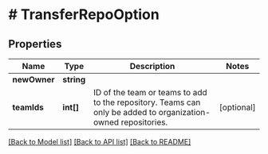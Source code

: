 # # TransferRepoOption

## Properties

Name | Type | Description | Notes
------------ | ------------- | ------------- | -------------
**newOwner** | **string** |  |
**teamIds** | **int[]** | ID of the team or teams to add to the repository. Teams can only be added to organization-owned repositories. | [optional]

[[Back to Model list]](../../README.md#models) [[Back to API list]](../../README.md#endpoints) [[Back to README]](../../README.md)
